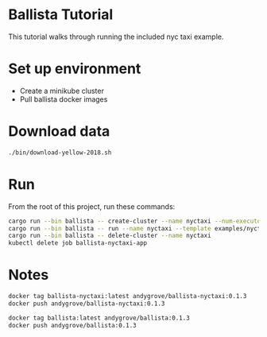 # Ballista Tutorial

This tutorial walks through running the included nyc taxi example.

# Set up environment

- Create a minikube cluster
- Pull ballista docker images

# Download data

```bash
./bin/download-yellow-2018.sh
```

# Run

From the root of this project, run these commands:

```bash
cargo run --bin ballista -- create-cluster --name nyctaxi --num-executors 12 --template examples/nyctaxi/templates/executor.yaml
cargo run --bin ballista -- run --name nyctaxi --template examples/nyctaxi/templates/application.yaml
cargo run --bin ballista -- delete-cluster --name nyctaxi
kubectl delete job ballista-nyctaxi-app 
```

# Notes

```bash
docker tag ballista-nyctaxi:latest andygrove/ballista-nyctaxi:0.1.3
docker push andygrove/ballista-nyctaxi:0.1.3

docker tag ballista:latest andygrove/ballista:0.1.3
docker push andygrove/ballista:0.1.3
```